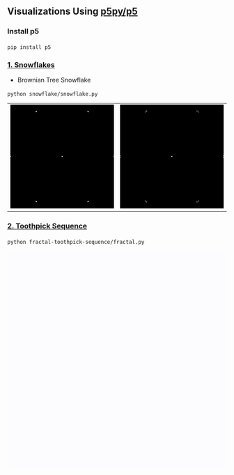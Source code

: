 ## Visualizations Using [p5py/p5](https://github.com/p5py/p5)

### Install p5

`pip install p5`

### [1. Snowflakes](https://www.youtube.com/watch?v=XUA8UREROYE)

- Brownian Tree Snowflake

`python snowflake/snowflake.py`

<table border="0">
    <tr>
        <td><img src="examples/snowflake_render1.gif"></td>
        <td><img src="examples/snowflake_render2.gif"></td>
    </tr>
</table>


### [2. Toothpick Sequence](https://www.youtube.com/watch?v=-OL_sw2MiYw)

`python fractal-toothpick-sequence/fractal.py`

![](examples/fractal_render.gif)
